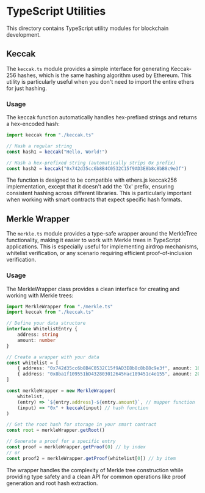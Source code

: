 # TypeScript Utilities

This directory contains TypeScript utility modules for blockchain development.

## Keccak

The `keccak.ts` module provides a simple interface for generating Keccak-256 hashes, which is the same hashing algorithm used by Ethereum. This utility is particularly useful when you don't need to import the entire ethers for just hashing.

### Usage

The keccak function automatically handles hex-prefixed strings and returns a hex-encoded hash:

```typescript
import keccak from "./keccak.ts"

// Hash a regular string
const hash1 = keccak("Hello, World!")

// Hash a hex-prefixed string (automatically strips 0x prefix)
const hash2 = keccak("0x742d35cc6b8B4C0532C15f9AD3E8b8c8bB8c9e3f")
```

The function is designed to be compatible with ethers.js keccak256 implementation, except that it doesn't add the '0x' prefix, ensuring consistent hashing across different libraries. This is particularly important when working with smart contracts that expect specific hash formats.

## Merkle Wrapper

The `merkle.ts` module provides a type-safe wrapper around the MerkleTree functionality, making it easier to work with Merkle trees in TypeScript applications. This is especially useful for implementing airdrop mechanisms, whitelist verification, or any scenario requiring efficient proof-of-inclusion verification.

### Usage

The MerkleWrapper class provides a clean interface for creating and working with Merkle trees:

```typescript
import MerkleWrapper from "./merkle.ts"
import keccak from "./keccak.ts"

// Define your data structure
interface WhitelistEntry {
    address: string
    amount: number
}

// Create a wrapper with your data
const whitelist = [
    { address: "0x742d35cc6b8B4C0532C15f9AD3E8b8c8bB8c9e3f", amount: 1000 },
    { address: "0x8ba1f109551bD432803012645Hac189451c4e155", amount: 2000 }
]

const merkleWrapper = new MerkleWrapper(
    whitelist,
    (entry) => `${entry.address}-${entry.amount}`, // mapper function
    (input) => "0x" + keccak(input) // hash function
)

// Get the root hash for storage in your smart contract
const root = merkleWrapper.getRoot()

// Generate a proof for a specific entry
const proof = merkleWrapper.getProof(0) // by index
// or
const proof2 = merkleWrapper.getProof(whitelist[0]) // by item
```

The wrapper handles the complexity of Merkle tree construction while providing type safety and a clean API for common operations like proof generation and root hash extraction.

